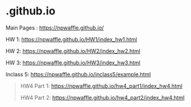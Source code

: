 # .github.io
Main Pages : https://npwaffle.github.io/
>
HW 1: https://npwaffle.github.io/HW1/index_hw1.html
>
HW 2: https://npwaffle.github.io/HW2/index_hw2.html
>
HW 3: https://npwaffle.github.io/HW3/index_hw3.html
>
Inclass 5: https://npwaffle.github.io/inclass5/example.html
>
> HW4 Part 1: https://npwaffle.github.io/hw4_part1/index_hw4.html
>
> HW4 Part 2: https://npwaffle.github.io/hw4_part2/index_hw4.html